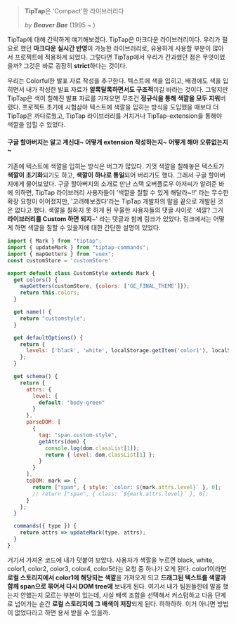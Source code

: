 > **TipTap**은 'Compact'한 라이브러리다
>
> *by **Beaver Bae*** (1995 ~ )

TipTap에 대해 간략하게 얘기해보겠다. TipTap은 마크다운 라이브러리이다. 우리가 필요로 했던 **마크다운 실시간 반영**이 가능한 라이브러리로, 유용하게 사용할 부분이 많아서 프로젝트에 적용하게 되었다. 그렇다면 TipTap에서 우리가 간과했던 점은 무엇이었을까? 그것은 바로 굉장히 **strict**하다는 것이다.

우리는 Colorful한 발표 자료 작성을 추구한다. 텍스트에 색을 입히고, 배경에도 색을 입히면서 내가 작성한 발표 자료가 **알록달록하면서도 구조적**이길 바라는 것이다. 그렇지만 TipTap은 색이 칠해진 발표 자료를 가져오면 무조건 **정규식을 통해 색깔을 모두 지워**버렸다. 프로젝트 초기에 시험삼아 텍스트에 색깔을 입히는 방식을 도입했을 때보다 더 TipTap은 까다로웠고, TipTap 라이브러리를 거치거나 TipTap-extension을 통해야 색깔을 입힐 수 있었다.

#### 구글 할아버지는 알고 계신대~ 어떻게 extension 작성하는지~ 어떻게 해야 오류없는지~

기존에 텍스트에 색깔을 입히는 방식은 버그가 많았다. 기껏 색깔을 칠해놓은 텍스트가 **색깔이 초기화**되기도 하고, **색깔이 하나로 통일**되어 버리기도 했다. 그래서 구글 할아버지에게 물어보았다. 구글 할아버지의 소개로 만난 스택 오버플로우 아저씨가 알려준 바에 의하면, TipTap 라이브러리 사용자들이 '색깔을 칠할 수 있게 해달라~!!' 라는 무수한 확장 요청이 이어졌지만, '고려해보겠다'라는 TipTap 개발자의 말을 끝으로 개발된 것은 없다고 했다. 색깔을 칠하지 못 하게 된 우울한 사용자들의 댓글 사이로 '색깔? 그거 **라이브러리를 Custom 하면 되지**~' 라는 댓글과 함께 링크가 있었다. 링크에서는 어떻게 하면 색깔을 칠할 수 있을지에 대한 간단한 설명이 있었다.

```javascript
import { Mark } from "tiptap";
import { updateMark } from "tiptap-commands";
import { mapGetters } from "vuex";
const customStore = 'customStore'

export default class CustomStyle extends Mark {
  get colors() {
    mapGetters(customStore, {colors: ['GE_FINAL_THEME']});
    return this.colors;
  }

  get name() {
    return "customstyle";
  }

  get defaultOptions() {
    return {
      levels: ['black', 'white', localStorage.getItem('color1'), localStorage.getItem('color2'), localStorage.getItem('color3'), localStorage.getItem('color4'), localStorage.getItem('color5')]
    };
  }

  get schema() {
    return {
      attrs: {
        level: {
          default: "body-green"
        }
      },
      parseDOM: [
        {
          tag: "span.custom-style",
          getAttrs(dom) {
            console.log(dom.classList[1]);
            return { level: dom.classList[1] };
          }
        }
      ],
      toDOM: mark => {
        return ["span", { style: `color: ${mark.attrs.level}` }, 0];
        // return ["span", { class: `${mark.attrs.level}` }, 0];
      }
    };
  }

  commands({ type }) {
    return attrs => updateMark(type, attrs);
  }
}

```

거기서 가져온 코드에 내가 덧붙여 보았다. 사용자가 색깔을 누르면 black, white, color1, color2, color3, color4, color5라는 요청 중 하나가 오게 된다. color1이라면 **로컬 스토리지에서 color1에 해당되는 색깔**을 가져오게 되고 **드래그된 텍스트를 색깔과 함께 span으로 묶어서 다시 DOM tree에** 보내게 된다. 여기서 내가 팀원들한테 말을 했는지 안했는지 모르는 부분이 있는데, 사실 배색 조합을 선택해서 커스텀하고 다음 단계로 넘어가는 순간 **로컬 스토리지에 그 배색이 저장**되게 된다. 하하하하. 이거 아니면 방법이 없었다라고 하면 용서 받을 수 있을까. 